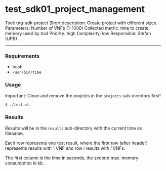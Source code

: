 # test_sdk01_project_management

Tool: tng-sdk-project
 Short description: Create project with different sizes.
 Parameters: Number of VNFs (1-1000)
 Collected metric: time to create, memory used by tool
 Priority: high
 Complexity: low
 Responsible: Stefan (UPB)

---

### Requirements

* bash
* `/usr/bin/time`

### Usage

Important: Clean and remove the projects in the `projects` sub-directory first!

```bash
$ ./test.sh
```

### Results

Results will be in the `results` sub-directory with the current time as filename.

Each row represents one test result, where the first row (after header) represents results with 1 VNF and row *i* results with *i* VNFs.

The first column is the time in seconds, the second max. memory consumption in kb.